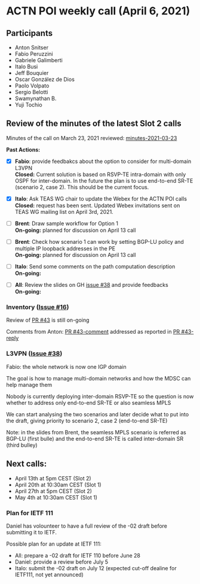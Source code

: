 # ACTN POI weekly call (April 6, 2021)

## Participants
- Anton Snitser
- Fabio Peruzzini
- Gabriele Galimberti
- Italo Busi
- Jeff Bouquier
- Oscar González de Dios
- Paolo Volpato
- Sergio Belotti
- Swamynathan B.
- Yuji Tochio

## Review of the minutes of the latest Slot 2 calls

Minutes of the call on March 23, 2021 reviewed: [minutes-2021-03-23](https://github.com/FabioPeruzzini/actn-poi/blob/master/minutes/minutes-2021-03-23.md)

**Past Actions:**

- [x] __Fabio__: provide feedbakcs about the option to consider for multi-domain L3VPN\
**Closed:** Current solution is based on RSVP-TE intra-domain with only OSPF for inter-domain.
In the future the plan is to use end-to-end SR-TE (scenario 2, case 2). This should be the current focus.

- [x] **Italo**: Ask TEAS WG chair to update the Webex for the ACTN POI calls\
**Closed:** request has been sent. Updated Webex invitations sent on TEAS WG mailing list on April 3rd, 2021.

- [ ] **Brent**: Draw sample workflow for Option 1\
**On-going:** planned for discussion on April 13 call

- [ ] **Brent**: Check how scenario 1 can work by setting BGP-LU policy and multiple IP loopback addresses in the PE\
**On-going:** planned for discussion on April 13 call

- [ ] **Italo**: Send some comments on the path computation description\
**On-going:**

- [ ] **All**: Review the slides on GH [issue #38](https://github.com/FabioPeruzzini/actn-poi/issues/38) and provide feedbacks\
**On-going:**

### Inventory ([Issue #16](https://github.com/FabioPeruzzini/actn-poi/issues/16))

Review of [PR #43](https://github.com/FabioPeruzzini/actn-poi/pull/43) is still on-going

Comments from Anton: [PR #43-comment](https://github.com/FabioPeruzzini/actn-poi/pull/43#pullrequestreview-627521882) addressed as reported in [PR #43-reply](https://github.com/FabioPeruzzini/actn-poi/pull/43#issuecomment-814010840)

### L3VPN ([Issue #38](https://github.com/FabioPeruzzini/actn-poi/issues/38))

Fabio: the whole network is now one IGP domain

The goal is how to manage multi-domain networks and how the MDSC can help manage them

Nobody is currently deploying inter-domain RSVP-TE so the question is now whether to address only end-to-end SR-TE or also seamless MPLS

We can start analysing the two scenarios and later decide what to put into the draft, giving priority to scenario 2, case 2 (end-to-end SR-TE)

Note: in the slides from Brent, the seamless MPLS scenario is referred as BGP-LU (first bulle) and the end-to-end SR-TE is called inter-domain SR (third bulley)

## Next calls:

- April 13th at 5pm CEST (Slot 2)
- April 20th at 10:30am CEST (Slot 1)
- April 27th at 5pm CEST (Slot 2)
- May 4th at 10:30am CEST (Slot 1)

### Plan for IETF 111

Daniel has volounteer to have a full review of the -02 draft before submitting it to IETF.

Possible plan for an update at IETF 111:
- All: prepare a -02 draft for IETF 110 before June 28
- Daniel: provide a review before July 5
- Italo: submit the -02 draft on July 12 (expected cut-off dealine for IETF111, not yet announced)
